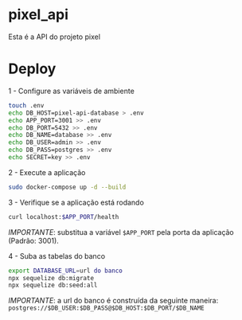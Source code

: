 # pixel_api

Esta é a API do projeto pixel

# Deploy

1 - Configure as variáveis de ambiente

```bash
touch .env
echo DB_HOST=pixel-api-database > .env
echo APP_PORT=3001 >> .env
echo DB_PORT=5432 >> .env
echo DB_NAME=database >> .env
echo DB_USER=admin >> .env
echo DB_PASS=postgres >> .env
echo SECRET=key >> .env
```

2 - Execute a aplicação

```bash
sudo docker-compose up -d --build
```

3 - Verifique se a aplicação está rodando

```bash
curl localhost:$APP_PORT/health
```

_IMPORTANTE_: substitua a variável `$APP_PORT` pela porta da aplicação (Padrão: 3001).

4 - Suba as tabelas do banco

```bash
export DATABASE_URL=url do banco
npx sequelize db:migrate
npx sequelize db:seed:all
```

_IMPORTANTE_: a url do banco é construída da seguinte maneira: `postgres://$DB_USER:$DB_PASS@$DB_HOST:$DB_PORT/$DB_NAME`
